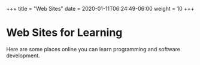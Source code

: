 +++
title = "Web Sites"
date = 2020-01-11T06:24:49-06:00
weight = 10
+++

# Web Sites for Learning

Here are some places online you can learn programming and software development.
